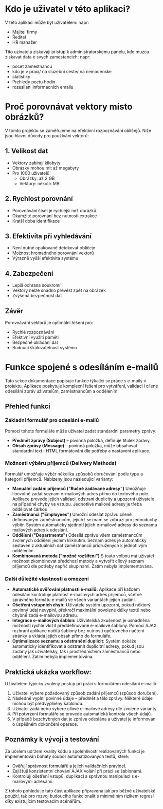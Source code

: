 # Kdo je uživatel v této aplikaci?

V této aplikaci může být uživatelem:
napr:
* Majitel firmy
* Ředitel
* HR manažer

Tito uzivatela ziskavaji pristup k administratorskemu panelu, kde muzou ziskavat data o svych zamestancich:
napr:
* pocet zamestnancu
* kdo je v praci/ na sluzebni ceste/ na nemocenske
* statistiky
* Prehledy poctu hodin 
* rozesilani informacnich emailu

# Proč porovnávat vektory místo obrázků?

V tomto projektu se zaměřujeme na efektivní rozpoznávání obličejů. Níže jsou hlavní důvody pro používání vektorů:

## 1. Velikost dat
* Vektory zabírají kilobyty
* Obrázky mohou mít až megabyty
* Pro 1000 uživatelů:
    * Obrázky: až 2 GB
    * Vektory: několik MB

## 2. Rychlost porovnání
* Porovnávání čísel je rychlejší než obrázků
* Okamžité porovnání bez nutnosti extrakce
* Kratší doba identifikace

## 3. Efektivita při vyhledávání
* Není nutné opakovaně detekovat obličeje
* Možnost hromadného porovnání vektorů
* Výrazně vyšší efektivita systému

## 4. Zabezpečení
* Lepší ochrana soukromí
* Vektory nelze snadno převést zpět na obrázek
* Zvýšená bezpečnost dat

## Závěr
Porovnávání vektorů je optimální řešení pro:
* Rychlé rozpoznávání
* Efektivní využití paměti
* Bezpečné ukládání dat
* Budoucí škálovatelnost systému

# Funkce spojené s odesíláním e-mailů
Tato sekce dokumentace popisuje funkce týkající se práce s e-maily v projektu. Aplikace poskytuje komplexní řešení pro vytváření, validaci i cílené odesílání zpráv uživatelům, zaměstnancům a oddělením.
## Přehled funkcí
### Základní formulář pro odeslání e-mailů
Pomocí tohoto formuláře může uživatel zadat standardní parametry zprávy:
- **Předmět zprávy (Subject)** – povinná položka, definuje titulek zprávy.
- **Obsah zprávy (Message)** – povinná položka, může obsahovat standardní text i HTML formátování dle potřeby a nastavení aplikace.

### Možnosti výběru příjemců (Delivery Methods)
Formulář umožňuje výběr několika způsobů doručování podle typu a kategorii příjemců. Nabízeny jsou následující varianty:
- **Manuální zadání příjemců ("Ručně zadávané adresy")**
Umožňuje libovolně zadat seznam e-mailových adres přímo do textového pole. Aplikace provede jejich validaci, odstraní duplicity a upozorní uživatele na případné chyby ve vstupu. Jednotlivé mailové adresy je třeba oddělovat čárkou.
- **Zaměstnanci ("Employees")**
Umožní odeslat zprávu cíleně definovaným zaměstnancům, jejichž seznam se zobrazí pro jednoduchý výběr. Systém automaticky sjednotí jejich e-mailové adresy do seznamu mailových adres k odeslání.
- **Oddělení ("Departments")**
Odesílá zprávu všem zaměstnancům zvolených oddělení jedním kliknutím. Seznam adres je automaticky sestaven z aktuálních dat zaměstnanců přidružených k jednotlivým oddělením.
- **Kombinovaná metoda ("možné rozšíření")**
S touto volbou má uživatel možnost zkombinovat předchozí metody a vytvořit cílový seznam příjemců dle potřeby napříč skupinami. Zatím nebyla implementována.

### Další důležité vlastnosti a omezení
- **Automatické ověřování platnosti e-mailů:** Aplikace při každém odesílání kontroluje platnost e-mailových adres příjemců, včetně správného formátu e-mailů ve všech variantách jejich zadání.
- **Ošetření vstupních chyb:** Uživatele systém upozorní, pokud některý povinný údaj nevyplní, překročí maximální povolené délky textů nebo chybně zadá e-mailovou adresu.
- **Integrace e-mailových šablon:** Uživatelská zkušenost je usnadněna možností rychle vložit předdefinované e-mailové šablony. Pomocí AJAX rozhraní aplikace načítá šablony bez nutnosti opětovného načtení stránky a vkládá jejich obsah přímo do formuláře.
- **Optimalizace seznamu a odstranění duplicit:** Systém dokáže automaticky identifikovat a odstranit duplicitní adresy, pokud jsou zadány jak uživatelsky, tak i prostřednictvím zaměstnanců nebo oddělení. Zatím nebyla implementována.

## Praktická ukázka workflow:
Uživatelem typicky zvolený postup při práci s formulářem odesílání e-mailů:
1. Uživatel vybere požadovaný způsob zadání příjemců (způsob doručení).
2. Následně vyplní povinné údaje – předmět a tělo zprávy. Některé údaje mohou být předvyplněny šablonou.
3. Uživatel zadá nebo vybere cílové e-mailové adresy dle zvolené varianty.
4. Při potvrzení formuláře se provede automatická kontrola všech údajů.
5. V případě bezchybných dat je zpráva odeslána a uživatel je informován o úspěšném dokončení operace.

## Poznámky k vývoji a testování
Za účelem udržení kvality kódu a spolehlivosti realizovaných funkcí je implementován bohatý soubor automatizovaných testů, které:
- Ověřují správnost formulářů a jejich validačních pravidel.
- Zajišťují konzistentní chování AJAX volání při práci se šablonami.
- Kontrolují ošetření vstupů, duplikací a správnou manipulaci s e-mailovými adresami.

Z tohoto pohledu je tato část aplikace připravena jak pro běžné uživatelské použití, tak pro rozvoj budoucího funkcionalit s minimálním rizikem regresí díky existujícím testovacím scénářům.
